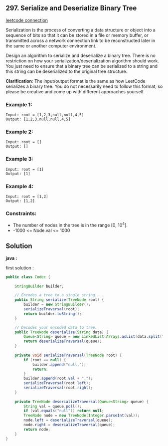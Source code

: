 ## 297. Serialize and Deserialize Binary Tree

[leetcode connection](https://leetcode.com/problems/serialize-and-deserialize-binary-tree/)

Serialization is the process of converting a data structure or object into a sequence of bits so that it can be stored in a file or memory buffer, or transmitted across a network connection link to be reconstructed later in the same or another computer environment.

Design an algorithm to serialize and deserialize a binary tree. There is no restriction on how your serialization/deserialization algorithm should work. You just need to ensure that a binary tree can be serialized to a string and this string can be deserialized to the original tree structure.

**Clarification**: The input/output format is the same as how LeetCode serializes a binary tree. You do not necessarily need to follow this format, so please be creative and come up with different approaches yourself.

### Example 1:
```
Input: root = [1,2,3,null,null,4,5]
Output: [1,2,3,null,null,4,5]
```

### Example 2:
```
Input: root = []
Output: []
```

### Example 3:
```
Input: root = [1]
Output: [1]
```

### Example 4:
```
Input: root = [1,2]
Output: [1,2]
```

### Constraints:

* The number of nodes in the tree is in the range [0, 10<sup>4</sup>].
* -1000 <= Node.val <= 1000

## Solution

**java :**

first solution :
```java
public class Codec {
    
    StringBuilder builder;

    // Encodes a tree to a single string.
    public String serialize(TreeNode root) {
        builder = new StringBuilder();
        serializeTraversal(root);
        return builder.toString();
    }

    // Decodes your encoded data to tree.
    public TreeNode deserialize(String data) {
        Queue<String> queue = new LinkedList(Arrays.asList(data.split(",")));
        return deserializeTraversal(queue);
    }
    
    private void serializeTraversal(TreeNode root) {
        if (root == null) {
            builder.append("null,");
            return;
        }
        builder.append(root.val + ",");
        serializeTraversal(root.left);
        serializeTraversal(root.right);
    }
    
    private TreeNode deserializeTraversal(Queue<String> queue) {
        String val = queue.poll();
        if (val.equals("null")) return null;
        TreeNode node = new TreeNode(Integer.parseInt(val));
        node.left = deserializeTraversal(queue);
        node.right = deserializeTraversal(queue);
        return node;
    }
}
```